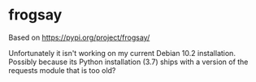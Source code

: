 # frogsay

Based on https://pypi.org/project/frogsay/

Unfortunately it isn't working on my current Debian 10.2 installation.
Possibly because its Python installation (3.7) ships with a version of
the requests module that is too old?
